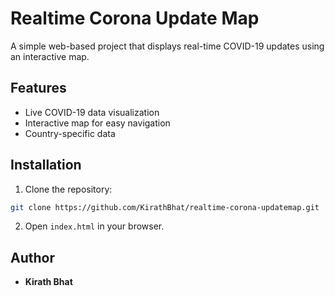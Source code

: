 # Realtime Corona Update Map

A simple web-based project that displays real-time COVID-19 updates using an interactive map.

## Features
- Live COVID-19 data visualization
- Interactive map for easy navigation
- Country-specific data

## Installation
1. Clone the repository:
```bash
git clone https://github.com/KirathBhat/realtime-corona-updatemap.git
```
2. Open `index.html` in your browser.

## Author
- **Kirath Bhat**


